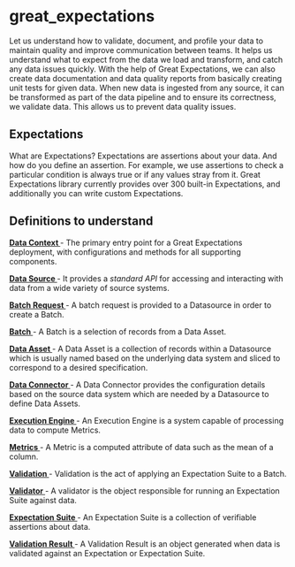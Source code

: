# great_expectations
Let us understand how to validate, document, and profile your data to maintain quality and improve communication between teams. It helps us understand what to expect from the data we load and transform, and catch any data issues quickly. With the help of Great Expectations, we can also create data documentation and data quality reports from basically creating unit tests for given data. 
When new data is ingested from any source, it can be transformed as part of the data pipeline and to ensure its correctness, we validate data. This allows us to prevent data quality issues. 

## Expectations
What are Expectations?
Expectations are assertions about your data. And how do you define an assertion. For example, we use assertions to check a particular condition is always true or if any values stray from it. Great Expectations library currently provides over 300 built-in Expectations, and additionally you can write custom Expectations.

## Definitions to understand
[<b>Data Context </b>](https://github.com/vaishali-yasala/great_expectations/tree/main/datacontext) - The primary entry point for a Great Expectations deployment, with configurations and methods for all supporting components.

[<b>Data Source </b>](https://github.com/vaishali-yasala/great_expectations/tree/main/datasource) - It provides a *standard API* for accessing and interacting with data from a wide variety of source systems. 

[<b> Batch Request </b>](https://github.com/vaishali-yasala/great_expectations/tree/main/batchrequest) - A batch request is provided to a Datasource in order to create a Batch. 

[<b> Batch </b>](https://github.com/vaishali-yasala/great_expectations/tree/main/batch) - A Batch is a selection of records from a Data Asset.

[<b> Data Asset </b>](https://github.com/vaishali-yasala/great_expectations/tree/main/dataasset) - A Data Asset is a collection of records within a Datasource which is usually named based on the underlying data system and sliced to correspond to a desired specification.

[<b> Data Connector </b>](https://github.com/vaishali-yasala/great_expectations/tree/main/dataconnector) - A Data Connector provides the configuration details based on the source data system which are needed by a Datasource to define Data Assets.

[<b> Execution Engine </b>](https://github.com/vaishali-yasala/great_expectations/tree/main/executionengine) - An Execution Engine is a system capable of processing data to compute Metrics.

[<b> Metrics </b>](https://github.com/vaishali-yasala/great_expectations/tree/main/metrics) - A Metric is a computed attribute of data such as the mean of a column.

[<b> Validation </b>](https://github.com/vaishali-yasala/great_expectations/tree/main/validation) - Validation is the act of applying an Expectation Suite to a Batch.

[<b> Validator </b>](https://github.com/vaishali-yasala/great_expectations/tree/main/validator) - A validator is the object responsible for running an Expectation Suite against data. 

[<b> Expectation Suite </b>](https://github.com/vaishali-yasala/great_expectations/tree/main/expectationsuite) - An Expectation Suite is a collection of verifiable assertions about data.

[<b> Validation Result </b>](https://github.com/vaishali-yasala/great_expectations/tree/main/validationresult) - A Validation Result is an object generated when data is validated against an Expectation or Expectation Suite. 

